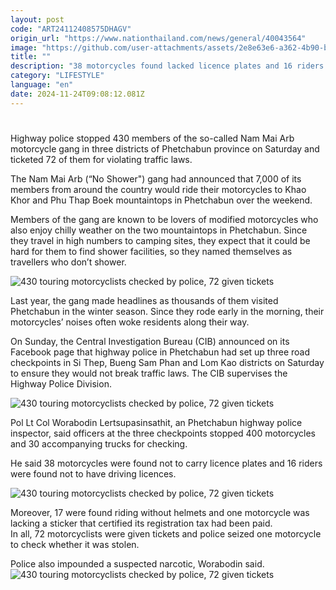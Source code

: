 ```yaml
---
layout: post
code: "ART24112408575DHAGV"
origin_url: "https://www.nationthailand.com/news/general/40043564"
image: "https://github.com/user-attachments/assets/2e8e63e6-a362-4b90-b1bf-c7cce83d61a5"
title: ""
description: "38 motorcycles found lacked licence plates and 16 riders found not to have driving licences"
category: "LIFESTYLE"
language: "en"
date: 2024-11-24T09:08:12.081Z
---
```


# 









Highway police stopped 430 members of the so-called Nam Mai Arb motorcycle gang in three districts of Phetchabun province on Saturday and ticketed 72 of them for violating traffic laws.

The Nam Mai Arb (“No Shower") gang had announced that 7,000 of its members from around the country would ride their motorcycles to Khao Khor and Phu Thap Boek mountaintops in Phetchabun over the weekend.

Members of the gang are known to be lovers of modified motorcycles who also enjoy chilly weather on the two mountaintops in Phetchabun. Since they travel in high numbers to camping sites, they expect that it could be hard for them to find shower facilities, so they named themselves as travellers who don’t shower.

  ![430 touring motorcyclists checked by police, 72 given tickets](https://github.com/user-attachments/assets/d9f29755-b08b-4eaf-b38d-31d81d0266e3)

Last year, the gang made headlines as thousands of them visited Phetchabun in the winter season. Since they rode early in the morning, their motorcycles’ noises often woke residents along their way.

On Sunday, the Central Investigation Bureau (CIB) announced on its Facebook page that highway police in Phetchabun had set up three road checkpoints in Si Thep, Bueng Sam Phan and Lom Kao districts on Saturday to ensure they would not break traffic laws. The CIB supervises the Highway Police Division.

  ![430 touring motorcyclists checked by police, 72 given tickets](https://github.com/user-attachments/assets/f0df1e6e-975b-4ead-b401-069793319031)

Pol Lt Col Worabodin Lertsupasinsathit, an Phetchabun highway police inspector, said officers at the three checkpoints stopped 400 motorcycles and 30 accompanying trucks for checking.

He said 38 motorcycles were found not to carry licence plates and 16 riders were found not to have driving licences.

  ![430 touring motorcyclists checked by police, 72 given tickets](https://github.com/user-attachments/assets/845a7082-413b-46d0-8ddb-55c069d1e6e5)

Moreover, 17 were found riding without helmets and one motorcycle was lacking a sticker that certified its registration tax had been paid.  
In all, 72 motorcyclists were given tickets and police seized one motorcycle to check whether it was stolen.

Police also impounded a suspected narcotic, Worabodin said.  
  ![430 touring motorcyclists checked by police, 72 given tickets](https://github.com/user-attachments/assets/44486351-2eb8-42f2-93b3-f704ff86ad11)